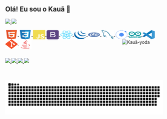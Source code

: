 ## Olá! Eu sou o Kauã 👋

<div>
  <a href="https://github.com/Kaua-Felipe">
  <img height="180em" src="https://github-readme-stats.vercel.app/api?username=Kaua-Felipe&show_icons=true&theme=midnight-purple&include_all_commits=true&count_private=true"/>
  <img height="180em" src="https://github-readme-stats.vercel.app/api/top-langs/?username=Kaua-Felipe&layout=compact&langs_count=7&theme=midnight-purple"/>
</div>
  
 <div style="display: inline_block"><br>
  <img align="center" alt="Kauã-HTML" height="30" width="40" src="https://raw.githubusercontent.com/devicons/devicon/master/icons/html5/html5-original.svg">
  <img align="center" alt="Kauã-CSS" height="30" width="40" src="https://raw.githubusercontent.com/devicons/devicon/master/icons/css3/css3-original.svg">
  <img align="center" alt="Kauã-Js" height="30" width="40" src="https://raw.githubusercontent.com/devicons/devicon/master/icons/javascript/javascript-plain.svg">
  <img align="center" alt="Kauã-Bootstrap" height="30" width="40" src="https://github.com/devicons/devicon/blob/master/icons/bootstrap/bootstrap-plain.svg">
  <img align="center" alt="Kauã-Java" height="30" width="40" src="https://github.com/devicons/devicon/blob/master/icons/react/react-original.svg">
  <img align="center" alt="Kauã-JQuey" height="30" width="40" src="https://github.com/devicons/devicon/blob/master/icons/jquery/jquery-original.svg">
  <img align="center" alt="Kauã-PHP" height="30" width="40" src="https://github.com/devicons/devicon/blob/master/icons/php/php-plain.svg">
  <img align="center" alt="Kauã-MySql" height="30" width="40" src="https://github.com/devicons/devicon/blob/master/icons/mysql/mysql-plain.svg">
  <img align="center" alt="Kauã-Ionic" height="30" width="40" src="https://github.com/devicons/devicon/blob/master/icons/ionic/ionic-original.svg">
  <img align="center" alt="Kauã-Arduino" height="30" width="40" src="https://github.com/devicons/devicon/blob/master/icons/arduino/arduino-original-wordmark.svg">
  <img align="center" alt="Kauã-VsCode" height="30" width="40" src="https://github.com/devicons/devicon/blob/master/icons/vscode/vscode-original.svg">
  <img align="center" alt="Kauã-Git" height="30" width="40" src="https://github.com/devicons/devicon/blob/master/icons/git/git-original.svg">
  <img align="center" alt="Kauã-Java" height="30" width="40" src="https://github.com/devicons/devicon/blob/master/icons/java/java-plain.svg">
  <img align="right" alt="Kauã-yoda" height="130" width="130" src="https://593d958c9e55088bf440f6d5.static-01.com/f/images/604242faf72d90bc64f694116b04b2f086e875bf.gif">
</div>
  
  ##
  
<div> 
  <a href="https://www.instagram.com/kauafelipeoficial191/" target="blank">
    <img src="https://img.shields.io/badge/-Instagram-%23E4405F?style=for-the-badge&logo=instagram&logoColor=white" target="_blank">
  </a>
  <a href="mailto:kauafelipeoficial191@gmail.com">
    <img src="https://img.shields.io/badge/-Gmail-%23333?style=for-the-badge&logo=gmail&logoColor=white" target="_blank">
  </a>
  <a href="https://www.linkedin.com/in/kau%C3%A3-f-a349571b9/" target="_blank">
    <img src="https://img.shields.io/badge/-LinkedIn-%230077B5?style=for-the-badge&logo=linkedin&logoColor=white" target="_blank">
  </a>
  <a href="https://www.facebook.com/kaua.felipe.9231712/" target="_blank">
    <img src="https://img.shields.io/badge/Facebook-1877F2?style=for-the-badge&logo=facebook&logoColor=white" target="_blank">
  </a>
  
  ![Snake animation](https://github.com/Kaua-Felipe/Kaua-Felipe/blob/output/github-contribution-grid-snake.svg)
</div>
